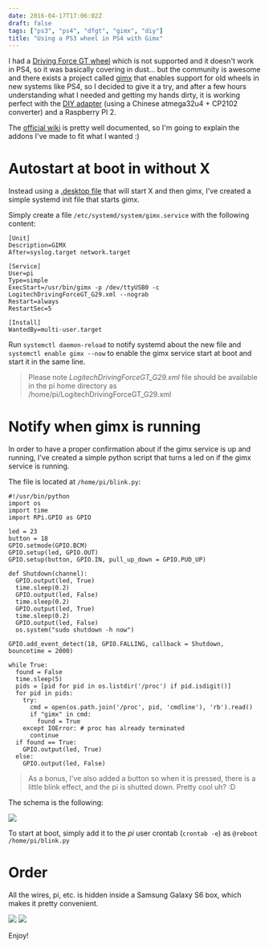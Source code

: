 ```yaml
---
date: 2016-04-17T17:06:02Z
draft: false
tags: ["ps3", "ps4", "dfgt", "gimx", "diy"]
title: "Using a PS3 wheel in PS4 with Gimx"
---
```


I had a [Driving Force GT wheel](http://support.logitech.com/en_us/product/driving-force-gt) which is not supported and it doesn't work in PS4, so it was basically covering in dust... but the community is awesome and there exists a project called [gimx](https://github.com/matlo/GIMX) that enables support for old wheels in new systems like PS4, so I decided to give it a try, and after a few hours understanding what I needed and getting my hands dirty, it is working perfect with the [DIY adapter](http://gimx.fr/wiki/index.php?title=DIY_USB_adapter) (using a Chinese atmega32u4 + CP2102 converter) and a Raspberry PI 2.

The [official wiki](http://gimx.fr/wiki/index.php?title=Main_Page) is pretty well documented, so I'm going to explain the addons I've made to fit what I wanted :)

# Autostart at boot in without X

Instead using a [.desktop file](http://gimx.fr/forum/viewtopic.php?f=11&t=1435) that will start X and then gimx, I've created a simple systemd init file that starts gimx.

Simply create a file `/etc/systemd/system/gimx.service` with the following content:

```
[Unit]
Description=GIMX
After=syslog.target network.target

[Service]
User=pi
Type=simple
ExecStart=/usr/bin/gimx -p /dev/ttyUSB0 -c LogitechDrivingForceGT_G29.xml --nograb
Restart=always
RestartSec=5

[Install]
WantedBy=multi-user.target
```

Run `systemctl daemon-reload` to notify systemd about the new file and `systemctl enable gimx --now` to enable the gimx service start at boot and start it in the same line.

> Please note *LogitechDrivingForceGT_G29.xml* file should be available in the pi home directory as /home/pi/LogitechDrivingForceGT_G29.xml

# Notify when gimx is running

In order to have a proper confirmation about if the gimx service is up and running, I've created a simple python script that turns a led on if the gimx service is running.

The file is located at `/home/pi/blink.py`:

```
#!/usr/bin/python
import os
import time
import RPi.GPIO as GPIO

led = 23
button = 18
GPIO.setmode(GPIO.BCM)
GPIO.setup(led, GPIO.OUT)
GPIO.setup(button, GPIO.IN, pull_up_down = GPIO.PUD_UP)

def Shutdown(channel):  
  GPIO.output(led, True)
  time.sleep(0.2)
  GPIO.output(led, False)
  time.sleep(0.2)
  GPIO.output(led, True)
  time.sleep(0.2)
  GPIO.output(led, False)
  os.system("sudo shutdown -h now")

GPIO.add_event_detect(18, GPIO.FALLING, callback = Shutdown, bouncetime = 2000)

while True:
  found = False
  time.sleep(5)
  pids = [pid for pid in os.listdir('/proc') if pid.isdigit()]
  for pid in pids:
    try:
      cmd = open(os.path.join('/proc', pid, 'cmdline'), 'rb').read()
      if "gimx" in cmd:
        found = True
    except IOError: # proc has already terminated
      continue
  if found == True:
    GPIO.output(led, True)
  else:
    GPIO.output(led, False)
```

> As a bonus, I've also added a button so when it is pressed, there is a little blink effect, and the pi is shutted down. Pretty cool uh? :D

The schema is the following:

![](/content/images/2016/04/pi-1.png)

To start at boot, simply add it to the *pi* user crontab (`crontab -e`) as `@reboot /home/pi/blink.py`

# Order
All the wires, pi, etc. is hidden inside a Samsung Galaxy S6 box, which makes it pretty convenient.

![](/content/images/2016/04/IMG_20160417_174452-1.jpg)
![](/content/images/2016/04/IMG_20160417_174505-1.jpg)

Enjoy!
